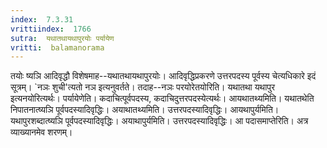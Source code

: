 ```yaml
---
index:  7.3.31
vrittiindex:  1766
sutra:  यथातथायथापुरयोः पर्यायेण
vritti:  balamanorama 
---
```


तयोः ष्यञि आदिवृद्धौ विशेषमाह--यथातथायथापुरयोः। आदिवृद्धिप्रकरणे उत्तरपदस्य पूर्वस्य चेत्यधिकारे इदं सूत्रम्। `नञः शुची'त्यतो नञ इत्यनुवर्तते। तदाह--नञः परयोरेतयोरिति। यथातथा यथापुर इत्यनयोरित्यर्थः। पर्यायेणेति। कदाचित्पूर्वपदस्य, कदाचिदुत्तरपदस्येत्यर्थः। आयथातथ्यमिति। यथातथेति निपातनात्ष्यञि पूर्वपदस्यादिवृद्धिः। अयाथातथ्यमिति। उत्तरपदस्यादिवृद्धिः। आयथापुर्यमिति। यथापुरशब्दात्ष्यञि पूर्वपदस्यादिवृद्धिः। अयाथापुर्यमिति। उत्तरपदस्यादिवृद्धिः। आ पदासमाप्तेरिति। अत्र व्याख्यानमेव शरणम्। 


